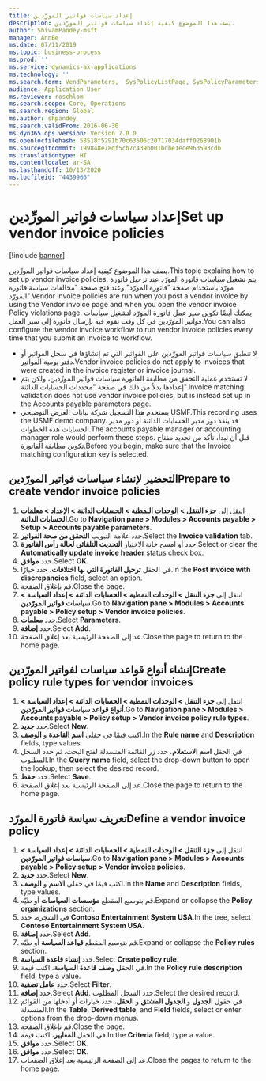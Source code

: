 ```yaml
---
title: إعداد سياسات فواتير المورِّدين
description: يصف هذا الموضوع كيفية إعداد سياسات فواتير المورِّدين‬.
author: ShivamPandey-msft
manager: AnnBe
ms.date: 07/11/2019
ms.topic: business-process
ms.prod: ''
ms.service: dynamics-ax-applications
ms.technology: ''
ms.search.form: VendParameters,  SysPolicyListPage, SysPolicyParameters, SysPolicySourceDocumentRuleType, SysPolicy, SysPolicySourceDocumentRule, SysQueryForm, SysQueryTableLookUp, SysQueryPrefixLookUp, SysQueryFieldLookUp
audience: Application User
ms.reviewer: roschlom
ms.search.scope: Core, Operations
ms.search.region: Global
ms.author: shpandey
ms.search.validFrom: 2016-06-30
ms.dyn365.ops.version: Version 7.0.0
ms.openlocfilehash: 58518f5291b70c63506c20717034daff0268901b
ms.sourcegitcommit: 199848e78df5cb7c439b001bdbe1ece963593cdb
ms.translationtype: HT
ms.contentlocale: ar-SA
ms.lasthandoff: 10/13/2020
ms.locfileid: "4439966"
---
```

# <a name="set-up-vendor-invoice-policies"></a><span data-ttu-id="73d79-103">إعداد سياسات فواتير المورِّدين</span><span class="sxs-lookup"><span data-stu-id="73d79-103">Set up vendor invoice policies</span></span>

[!include [banner](../../includes/banner.md)]

<span data-ttu-id="73d79-104">يصف هذا الموضوع كيفية إعداد سياسات فواتير المورِّدين‬.</span><span class="sxs-lookup"><span data-stu-id="73d79-104">This topic explains how to set up vendor invoice policies.</span></span> <span data-ttu-id="73d79-105">يتم تشغيل سياسات فاتورة المورّد عند ترحيل فاتورة مورّد باستخدام صفحة "فاتورة المورّد" وعند فتح صفحة "مخالفات سياسة فاتورة المورّد"‬.</span><span class="sxs-lookup"><span data-stu-id="73d79-105">Vendor invoice policies are run when you post a vendor invoice by using the Vendor invoice page and when you open the vendor invoice Policy violations page.</span></span> <span data-ttu-id="73d79-106">يمكنك أيضًا تكوين سير عمل فاتورة المورّد لتشغيل سياسات فواتير المورّدين في كل وقت تقوم فيه بإرسال فاتورة إلى سير العمل.</span><span class="sxs-lookup"><span data-stu-id="73d79-106">You can also configure the vendor invoice workflow to run vendor invoice policies every time that you submit an invoice to workflow.</span></span> 

- <span data-ttu-id="73d79-107">لا تنطبق سياسات فواتير المورّدين على الفواتير التي تم إنشاؤها في سجل الفواتير‬ أو دفتر يومية الفواتير‬.</span><span class="sxs-lookup"><span data-stu-id="73d79-107">Vendor invoice policies do not apply to invoices that were created in the invoice register or invoice journal.</span></span>  
- <span data-ttu-id="73d79-108">لا تستخدم عملية التحقق من مطابقة الفاتورة سياسات فواتير المورِّدين‬، ولكن يتم إعدادها بدلاً من ذلك في صفحة "محددات الحسابات الدائنة‬".</span><span class="sxs-lookup"><span data-stu-id="73d79-108">Invoice matching validation does not use vendor invoice policies, but is instead set up in the Accounts payable parameters page.</span></span>  
- <span data-ttu-id="73d79-109">يستخدم هذا التسجيل شركة بيانات العرض التوضيحي USMF.</span><span class="sxs-lookup"><span data-stu-id="73d79-109">This recording uses the USMF demo company.</span></span> <span data-ttu-id="73d79-110">قد ينفذ دور مدير الحسابات الدائنة أو دور مدير الحسابات‬ هذه الخطوات.</span><span class="sxs-lookup"><span data-stu-id="73d79-110">The accounts payable manager or accounting manager role would perform these steps.</span></span> <span data-ttu-id="73d79-111">قبل أن تبدأ، تأكد من تحديد مفتاح تكوين مطابقة الفاتورة.</span><span class="sxs-lookup"><span data-stu-id="73d79-111">Before you begin, make sure that the Invoice matching configuration key is selected.</span></span>


## <a name="prepare-to-create-vendor-invoice-policies"></a><span data-ttu-id="73d79-112">التحضير لإنشاء سياسات فواتير المورّدين</span><span class="sxs-lookup"><span data-stu-id="73d79-112">Prepare to create vendor invoice policies</span></span>
1. <span data-ttu-id="73d79-113">انتقل إلى **جزء التنقل > الوحدات النمطية > الحسابات الدائنة > الإعداد > معلمات الحسابات الدائنة**.</span><span class="sxs-lookup"><span data-stu-id="73d79-113">Go to **Navigation pane > Modules > Accounts payable > Setup > Accounts payable parameters**.</span></span>
2. <span data-ttu-id="73d79-114">حدد علامة التبويب **التحقق من صحة الفواتير**.</span><span class="sxs-lookup"><span data-stu-id="73d79-114">Select the **Invoice validation** tab.</span></span>
3. <span data-ttu-id="73d79-115">حدد أو امسح خانة الاختيار **التحديث التلقائي لحالة رأس الفاتورة**.</span><span class="sxs-lookup"><span data-stu-id="73d79-115">Select or clear the **Automatically update invoice header** status check box.</span></span>
4. <span data-ttu-id="73d79-116">حدد **موافق**.</span><span class="sxs-lookup"><span data-stu-id="73d79-116">Select **OK**.</span></span>
5. <span data-ttu-id="73d79-117">في الحقل **ترحيل الفاتورة التي بها اختلافات**، حدد خيارًا.</span><span class="sxs-lookup"><span data-stu-id="73d79-117">In the **Post invoice with discrepancies** field, select an option.</span></span>
6. <span data-ttu-id="73d79-118">قم بإغلاق الصفحة.</span><span class="sxs-lookup"><span data-stu-id="73d79-118">Close the page.</span></span>
7. <span data-ttu-id="73d79-119">انتقل إلى **جزء التنقل > الوحدات النمطية > الحسابات الدائنة > إعداد السياسة > سياسات فواتير المورّدين**.</span><span class="sxs-lookup"><span data-stu-id="73d79-119">Go to **Navigation pane > Modules > Accounts payable > Policy setup > Vendor invoice policies**.</span></span>
8. <span data-ttu-id="73d79-120">حدد **معلمات**.</span><span class="sxs-lookup"><span data-stu-id="73d79-120">Select **Parameters**.</span></span>
9. <span data-ttu-id="73d79-121">حدد **إضافة**.</span><span class="sxs-lookup"><span data-stu-id="73d79-121">Select **Add**.</span></span>
10. <span data-ttu-id="73d79-122">عد إلى الصفحة الرئيسية بعد إغلاق الصفحة.</span><span class="sxs-lookup"><span data-stu-id="73d79-122">Close the page to return to the home page.</span></span>

## <a name="create-policy-rule-types-for-vendor-invoices"></a><span data-ttu-id="73d79-123">إنشاء أنواع قواعد سياسات لفواتير المورّدين</span><span class="sxs-lookup"><span data-stu-id="73d79-123">Create policy rule types for vendor invoices</span></span>
1. <span data-ttu-id="73d79-124">انتقل إلى **جزء التنقل > الوحدات النمطية > الحسابات الدائنة > إعداد السياسة > أنواع قواعد سياسات فواتير المورّدين**.</span><span class="sxs-lookup"><span data-stu-id="73d79-124">Go to **Navigation pane > Modules > Accounts payable > Policy setup > Vendor invoice policy rule types**.</span></span>
2. <span data-ttu-id="73d79-125">حدد **جديد**.</span><span class="sxs-lookup"><span data-stu-id="73d79-125">Select **New**.</span></span>
3. <span data-ttu-id="73d79-126">اكتب قيمًا في حقلي **اسم القاعدة** و **الوصف**.</span><span class="sxs-lookup"><span data-stu-id="73d79-126">In the **Rule name** and **Description** fields, type values.</span></span>
4. <span data-ttu-id="73d79-127">في الحقل **اسم الاستعلام**، حدد زر القائمة المنسدلة لفتح البحث، ثم حدد السجل المطلوب.</span><span class="sxs-lookup"><span data-stu-id="73d79-127">In the **Query name** field, select the drop-down button to open the lookup, then select the desired record.</span></span>
5. <span data-ttu-id="73d79-128">حدد **حفظ**.</span><span class="sxs-lookup"><span data-stu-id="73d79-128">Select **Save**.</span></span>
6. <span data-ttu-id="73d79-129">عد إلى الصفحة الرئيسية بعد إغلاق الصفحة.</span><span class="sxs-lookup"><span data-stu-id="73d79-129">Close the page to return to the home page.</span></span>

## <a name="define-a-vendor-invoice-policy"></a><span data-ttu-id="73d79-130">تعريف سياسة فاتورة المورّد</span><span class="sxs-lookup"><span data-stu-id="73d79-130">Define a vendor invoice policy</span></span>
1. <span data-ttu-id="73d79-131">انتقل إلى **جزء التنقل > الوحدات النمطية > الحسابات الدائنة > إعداد السياسة > سياسات فواتير المورّدين**.</span><span class="sxs-lookup"><span data-stu-id="73d79-131">Go to **Navigation pane > Modules > Accounts payable > Policy setup > Vendor invoice policies**.</span></span>
2. <span data-ttu-id="73d79-132">حدد **جديد**.</span><span class="sxs-lookup"><span data-stu-id="73d79-132">Select **New**.</span></span>
3. <span data-ttu-id="73d79-133">اكتب قيمًا في حقلي **الاسم** و **الوصف**.</span><span class="sxs-lookup"><span data-stu-id="73d79-133">In the **Name** and **Description** fields, type values.</span></span>
4. <span data-ttu-id="73d79-134">قم بتوسيع المقطع **مؤسسات السياسات** أو طيّه.</span><span class="sxs-lookup"><span data-stu-id="73d79-134">Expand or collapse the **Policy organizations** section.</span></span>
5. <span data-ttu-id="73d79-135">في الشجرة، حدد **Contoso Entertainment System USA**.</span><span class="sxs-lookup"><span data-stu-id="73d79-135">In the tree, select **Contoso Entertainment System USA**.</span></span>
6. <span data-ttu-id="73d79-136">حدد **إضافة**.</span><span class="sxs-lookup"><span data-stu-id="73d79-136">Select **Add**.</span></span>
7. <span data-ttu-id="73d79-137">قم بتوسيع المقطع **قواعد السياسة‬** أو طيّه.</span><span class="sxs-lookup"><span data-stu-id="73d79-137">Expand or collapse the **Policy rules** section.</span></span>
8. <span data-ttu-id="73d79-138">حدد **إنشاء قاعدة السياسة**.</span><span class="sxs-lookup"><span data-stu-id="73d79-138">Select **Create policy rule**.</span></span>
9. <span data-ttu-id="73d79-139">في الحقل **وصف قاعدة السياسة**، اكتب قيمة.</span><span class="sxs-lookup"><span data-stu-id="73d79-139">In the **Policy rule description** field, type a value.</span></span>
10. <span data-ttu-id="73d79-140">حدد **عامل تصفية**.</span><span class="sxs-lookup"><span data-stu-id="73d79-140">Select **Filter**.</span></span>
11. <span data-ttu-id="73d79-141">حدد **إضافة**.</span><span class="sxs-lookup"><span data-stu-id="73d79-141">Select **Add**.</span></span> <span data-ttu-id="73d79-142">حدد السجل المطلوب.</span><span class="sxs-lookup"><span data-stu-id="73d79-142">Select the desired record.</span></span>
12. <span data-ttu-id="73d79-143">في حقول **الجدول** و **الجدول المشتق** و **الحقل**، حدد خيارات أو أدخلها من القوائم المنسدلة.</span><span class="sxs-lookup"><span data-stu-id="73d79-143">In the **Table**, **Derived table**, and **Field** fields, select or enter options from the drop-down menus.</span></span>
13. <span data-ttu-id="73d79-144">قم بإغلاق الصفحة.</span><span class="sxs-lookup"><span data-stu-id="73d79-144">Close the page.</span></span>
14. <span data-ttu-id="73d79-145">في الحقل **المعايير**، اكتب قيمة.</span><span class="sxs-lookup"><span data-stu-id="73d79-145">In the **Criteria** field, type a value.</span></span>
15. <span data-ttu-id="73d79-146">حدد **موافق**.</span><span class="sxs-lookup"><span data-stu-id="73d79-146">Select **OK**.</span></span>
16. <span data-ttu-id="73d79-147">حدد **موافق**.</span><span class="sxs-lookup"><span data-stu-id="73d79-147">Select **OK**.</span></span>
17. <span data-ttu-id="73d79-148">عد إلى الصفحة الرئيسية بعد إغلاق الصفحات.</span><span class="sxs-lookup"><span data-stu-id="73d79-148">Close the pages to return to the home page.</span></span>


